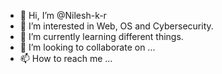 - 👋 Hi, I’m @Nilesh-k-r
- 👀 I’m interested in Web, OS and Cybersecurity.
- 🌱 I’m currently learning different things. 
- 💞️ I’m looking to collaborate on ...
- 📫 How to reach me ...

<!---
Nilesh-k-r/Nilesh-k-r is a ✨ special ✨ repository because its `README.md` (this file) appears on your GitHub profile.
You can click the Preview link to take a look at your changes.
--->
